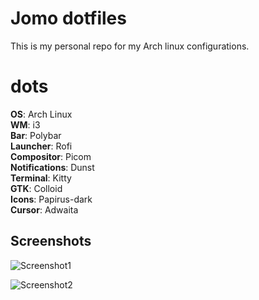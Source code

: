 
# Jomo dotfiles

This is my personal repo for my Arch linux configurations.

# dots

**OS**:            Arch Linux  
**WM**:            i3  
**Bar**:           Polybar  
**Launcher**:      Rofi  
**Compositor**:    Picom  
**Notifications**: Dunst  
**Terminal**:      Kitty  
**GTK**:           Colloid  
**Icons**:         Papirus-dark  
**Cursor**:        Adwaita  
    
## Screenshots

![Screenshot1](https://cdn.discordapp.com/attachments/838406598308134963/948954910546874398/unknown.png)

![Screenshot2](https://cdn.discordapp.com/attachments/732233028348411944/952261027955884092/unknown.png)

